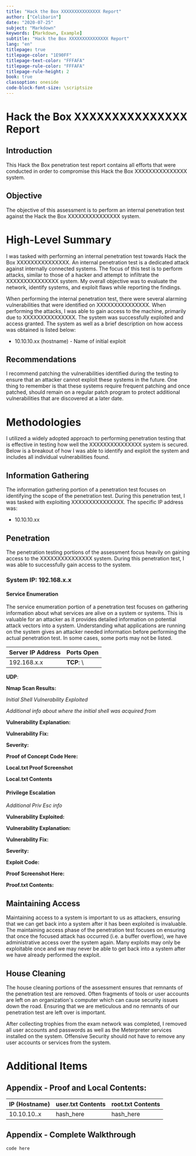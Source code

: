 ```yaml
---
title: "Hack the Box XXXXXXXXXXXXXXX Report"
author: ["Celibarin"]
date: "2020-07-25"
subject: "Markdown"
keywords: [Markdown, Example]
subtitle: "Hack the Box XXXXXXXXXXXXXXX Report"
lang: "en"
titlepage: true
titlepage-color: "1E90FF"
titlepage-text-color: "FFFAFA"
titlepage-rule-color: "FFFAFA"
titlepage-rule-height: 2
book: true
classoption: oneside
code-block-font-size: \scriptsize
---
```

# Hack the Box XXXXXXXXXXXXXXX Report

## Introduction

This Hack the Box penetration test report contains all efforts that were conducted in order to compromise this Hack the Box XXXXXXXXXXXXXXX system.

## Objective

The objective of this assessment is to perform an internal penetration test against the Hack the Box XXXXXXXXXXXXXXX system.

# High-Level Summary

I was tasked with performing an internal penetration test towards Hack the Box XXXXXXXXXXXXXXX.
An internal penetration test is a dedicated attack against internally connected systems.
The focus of this test is to perform attacks, similar to those of a hacker and attempt to infiltrate the XXXXXXXXXXXXXXX system.
My overall objective was to evaluate the network, identify systems, and exploit flaws while reporting the findings.

When performing the internal penetration test, there were several alarming vulnerabilities that were identified on XXXXXXXXXXXXXXX.
When performing the attacks, I was able to gain access to the machine, primarily due to XXXXXXXXXXXXXXX.
The system was successfully exploited and access granted.
The system as well as a brief description on how access was obtained is listed below:

- 10.10.10.xx (hostname) - Name of initial exploit

## Recommendations

I recommend patching the vulnerabilities identified during the testing to ensure that an attacker cannot exploit these systems in the future.
One thing to remember is that these systems require frequent patching and once patched, should remain on a regular patch program to protect additional vulnerabilities that are discovered at a later date.

# Methodologies

I utilized a widely adopted approach to performing penetration testing that is effective in testing how well the XXXXXXXXXXXXXXX system is secured.
Below is a breakout of how I was able to identify and exploit the system and includes all individual vulnerabilities found.

## Information Gathering

The information gathering portion of a penetration test focuses on identifying the scope of the penetration test.
During this penetration test, I was tasked with exploiting XXXXXXXXXXXXXXX.
The specific IP address was:

- 10.10.10.xx

## Penetration

The penetration testing portions of the assessment focus heavily on gaining access to the XXXXXXXXXXXXXXX system.
During this penetration test, I was able to successfully gain access to the system.

### System IP: 192.168.x.x

#### Service Enumeration

The service enumeration portion of a penetration test focuses on gathering information about what services are alive on a system or systems.
This is valuable for an attacker as it provides detailed information on potential attack vectors into a system.
Understanding what applications are running on the system gives an attacker needed information before performing the actual penetration test.
In some cases, some ports may not be listed.

Server IP Address | Ports Open
------------------|----------------------------------------
192.168.x.x       | **TCP**: \
**UDP**: 

**Nmap Scan Results:**

*Initial Shell Vulnerability Exploited*

*Additional info about where the initial shell was acquired from*

**Vulnerability Explanation:**

**Vulnerability Fix:**

**Severity:**

**Proof of Concept Code Here:**

**Local.txt Proof Screenshot**

**Local.txt Contents**

#### Privilege Escalation

*Additional Priv Esc info*

**Vulnerability Exploited:**

**Vulnerability Explanation:**

**Vulnerability Fix:**

**Severity:**

**Exploit Code:**

**Proof Screenshot Here:**

**Proof.txt Contents:**


## Maintaining Access

Maintaining access to a system is important to us as attackers, ensuring that we can get back into a system after it has been exploited is invaluable.
The maintaining access phase of the penetration test focuses on ensuring that once the focused attack has occurred (i.e. a buffer overflow), we have administrative access over the system again.
Many exploits may only be exploitable once and we may never be able to get back into a system after we have already performed the exploit.

## House Cleaning

The house cleaning portions of the assessment ensures that remnants of the penetration test are removed.
Often fragments of tools or user accounts are left on an organization's computer which can cause security issues down the road.
Ensuring that we are meticulous and no remnants of our penetration test are left over is important.

After collecting trophies from the exam network was completed, I removed all user accounts and passwords as well as the Meterpreter services installed on the system.
Offensive Security should not have to remove any user accounts or services from the system.

# Additional Items

## Appendix - Proof and Local Contents:

IP (Hostname) | user.txt Contents  | root.txt Contents
--------------|--------------------|-------------------
10.10.10..x   | hash_here          | hash_here


## Appendix - Complete Walkthrough

```
code here
```
